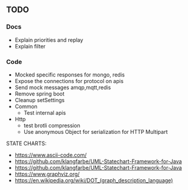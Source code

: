 ## TODO

### Docs

* Explain priorities and replay
* Explain filter

### Code

* Mocked specific responses for mongo, redis
* Expose the connections for protocol on apis
* Send mock messages amqp,mqtt,redis
* Remove spring boot
* Cleanup setSettings
* Common
    * Test internal apis
* Http
    * test brotli compression
    * Use anonymous Object for serialization for HTTP Multipart

STATE CHARTS:

* https://www.ascii-code.com/
* https://github.com/klangfarbe/UML-Statechart-Framework-for-Java
* https://github.com/klangfarbe/UML-Statechart-Framework-for-Java
* https://www.graphviz.org/
* https://en.wikipedia.org/wiki/DOT_(graph_description_language)